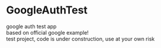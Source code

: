 # GoogleAuthTest
google auth test app<br>
based on official google example!<br>
test project, code is under construction, use at your own risk
